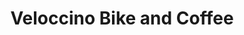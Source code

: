 ---
title: "Veloccino Bike and Coffee"
url: /sparks-glencoe/veloccino-bike-and-coffee/
shop: bicycle
---